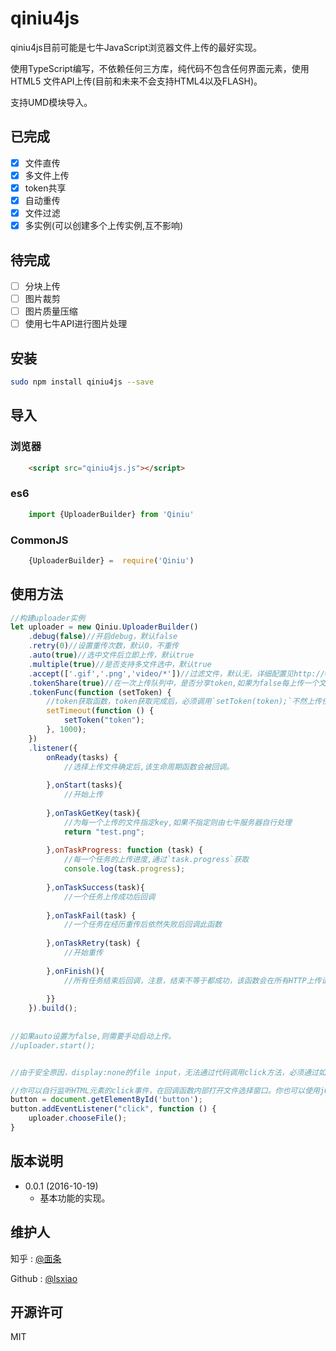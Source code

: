 # qiniu4js
qiniu4js目前可能是七牛JavaScript浏览器文件上传的最好实现。

使用TypeScript编写，不依赖任何三方库，纯代码不包含任何界面元素，使用HTML5 文件API上传(目前和未来不会支持HTML4以及FLASH)。

支持UMD模块导入。

## 已完成

- [x] 文件直传
- [x] 多文件上传
- [x] token共享
- [x] 自动重传
- [x] 文件过滤
- [x] 多实例(可以创建多个上传实例,互不影响)

## 待完成

- [ ] 分块上传
- [ ] 图片裁剪
- [ ] 图片质量压缩
- [ ] 使用七牛API进行图片处理

## 安装

```bash
sudo npm install qiniu4js --save
```

## 导入

### 浏览器
```html
    <script src="qiniu4js.js"></script>
```
### es6
```javascript
    import {UploaderBuilder} from 'Qiniu'
```

### CommonJS
```javascript
    {UploaderBuilder} =  require('Qiniu')
```

## 使用方法


```javascript
//构建uploader实例
let uploader = new Qiniu.UploaderBuilder()
	.debug(false)//开启debug，默认false
	.retry(0)//设置重传次数，默认0，不重传
	.auto(true)//选中文件后立即上传，默认true
	.multiple(true)//是否支持多文件选中，默认true
	.accept(['.gif','.png','video/*'])//过滤文件，默认无，详细配置见http://www.w3schools.com/tags/att_input_accept.asp
	.tokenShare(true)//在一次上传队列中，是否分享token,如果为false每上传一个文件都需要请求一次Token，默认true
	.tokenFunc(function (setToken) {
	    //token获取函数，token获取完成后，必须调用`setToken(token);`不然上传任务不会执行。
		setTimeout(function () {
			setToken("token");
		}, 1000);
	})
	.listener({
		onReady(tasks) {
			//选择上传文件确定后,该生命周期函数会被回调。
			
		},onStart(tasks){
			//开始上传
			
		},onTaskGetKey(task){
		    //为每一个上传的文件指定key,如果不指定则由七牛服务器自行处理
			return "test.png";
			
		},onTaskProgress: function (task) {
		    //每一个任务的上传进度,通过`task.progress`获取
			console.log(task.progress);
			
		},onTaskSuccess(task){
			//一个任务上传成功后回调
			
		},onTaskFail(task) {
        	//一个任务在经历重传后依然失败后回调此函数
        	
        },onTaskRetry(task) {
        	//开始重传
        	
        },onFinish(){
            //所有任务结束后回调，注意，结束不等于都成功，该函数会在所有HTTP上传请求响应后回调(包括重传请求)。
            
		}}
	}).build();
	
	
//如果auto设置为false,则需要手动启动上传。
//uploader.start();


//由于安全原因，display:none的file input，无法通过代码调用click方法，必须通过如下处理，让用户来实现click，从而打开文件选择窗口:

//你可以自行监听HTML元素的click事件，在回调函数内部打开文件选择窗口。你也可以使用jQuery监听，下面使用的是原生的JavaScript的方式。
button = document.getElementById('button');
button.addEventListener("click", function () {
	uploader.chooseFile();
}
```


## 版本说明

- 0.0.1 (2016-10-19)
    - 基本功能的实现。



## 维护人
知乎 : [@面条](https://www.zhihu.com/people/lsxiao)

Github : [@lsxiao](https://github.com/lsxiao)


## 开源许可
MIT
